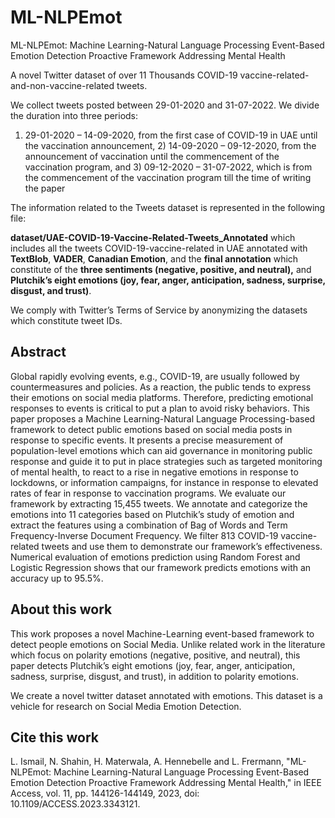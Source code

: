 # ML-NLPEmot

ML-NLPEmot: Machine Learning-Natural Language Processing Event-Based Emotion Detection Proactive Framework Addressing Mental Health

A novel Twitter dataset of over 11 Thousands COVID-19 vaccine-related-and-non-vaccine-related tweets.

We collect tweets posted between 29-01-2020 and 31-07-2022. We divide the duration into three periods:

1) 29-01-2020 – 14-09-2020, from the first case of COVID-19 in UAE until the vaccination announcement, 2) 14-09-2020 – 09-12-2020, from the announcement of vaccination until the commencement of the vaccination program, and 3) 09-12-2020 – 31-07-2022, which is from the commencement of the vaccination program till the time of writing the paper

The information related to the Tweets dataset is represented in the following file:

**dataset/UAE-COVID-19-Vaccine-Related-Tweets_Annotated** which includes all the tweets COVID-19-vaccine-related in UAE annotated with **TextBlob**, **VADER**, **Canadian Emotion**, and the **final annotation** which constitute of the **three sentiments (negative, positive, and neutral),** and **Plutchik’s eight emotions (joy, fear, anger, anticipation, sadness, surprise, disgust, and trust)**.

We comply with Twitter’s Terms of Service by anonymizing the datasets which constitute tweet IDs.  

## Abstract

Global rapidly evolving events, e.g., COVID-19, are usually followed by countermeasures and policies. As a reaction, the public tends to express their emotions on social media platforms. Therefore, predicting emotional responses to events is critical to put a plan to avoid risky behaviors. This paper proposes a Machine Learning-Natural Language Processing-based framework to detect public emotions based on social media posts in response to specific events. It presents a precise measurement of population-level emotions which can aid governance in monitoring public response and guide it to put in place strategies such as targeted monitoring of mental health, to react to a rise in negative emotions in response to lockdowns, or information campaigns, for instance in response to elevated rates of fear in response to vaccination programs. We evaluate our framework by extracting 15,455 tweets. We annotate and categorize the emotions into 11 categories based on Plutchik’s study of emotion and extract the features using a combination of Bag of Words and Term Frequency-Inverse Document Frequency. We filter 813 COVID-19 vaccine-related tweets and use them to demonstrate our framework’s effectiveness. Numerical evaluation of emotions prediction using Random Forest and Logistic Regression shows that our framework predicts emotions with an accuracy up to 95.5%.

## About this work

This work proposes a novel Machine-Learning event-based framework to detect people emotions on Social Media. Unlike related work in the literature which focus on polarity emotions (negative, positive, and neutral), this paper detects Plutchik’s eight emotions (joy, fear, anger, anticipation, sadness, surprise, disgust, and trust), in addition to polarity emotions.

We create a novel twitter dataset annotated with emotions.  This dataset is a vehicle for research on Social Media Emotion Detection.


## Cite this work
L. Ismail, N. Shahin, H. Materwala, A. Hennebelle and L. Frermann, "ML-NLPEmot: Machine Learning-Natural Language Processing Event-Based Emotion Detection Proactive Framework Addressing Mental Health," in IEEE Access, vol. 11, pp. 144126-144149, 2023, doi: 10.1109/ACCESS.2023.3343121.

